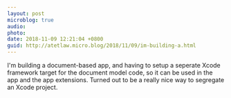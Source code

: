 ```yaml
---
layout: post
microblog: true
audio: 
photo: 
date: 2018-11-09 12:21:04 +0800
guid: http://atetlaw.micro.blog/2018/11/09/im-building-a.html
---
```

I'm building a document-based app, and having to setup a seperate Xcode framework target for the document model code, so it can be used in the app and the app extensions. Turned out to be a really nice way to segregate an Xcode project.
